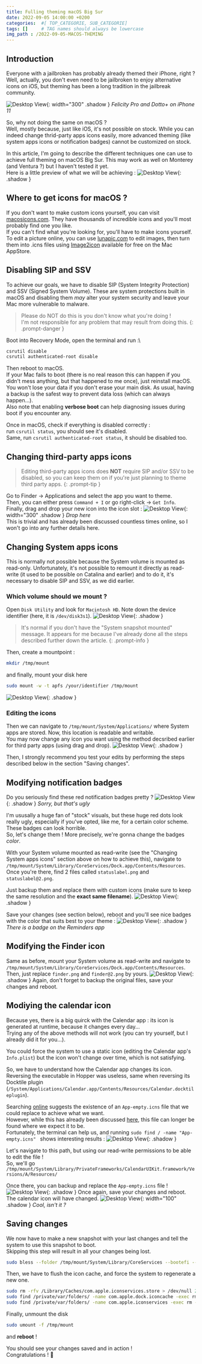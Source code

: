 ```yaml
---
title: Fulling theming macOS Big Sur
date: 2022-09-05 14:00:00 +0200
categories:  #[ TOP_CATEGORIE, SUB_CATEGORIE]
tags: []     # TAG names should always be lowercase
img_path : /2022-09-05-MACOS-THEMING
---
```


## Introduction
Everyone with a jailbroken has probably already themed their iPhone, right ?\
Well, actually, you don't even need to be jailbroken to enjoy alternative icons on iOS, but theming has been a long tradition in the jailbreak community.

![Desktop View](iOS.png){: width="300" .shadow } 
_Felicity Pro and Dotto+ on iPhone 11_

So, why not doing the same on macOS ? \
Well, mostly because, just like iOS, it's not possible on stock. While you can indeed change thrid-party apps icons easily, more advanced theming (like system apps icons or notification badges) cannot be customized on stock.

In this article, I'm going to describe the different techniques one can use to achieve full theming on macOS Big Sur. This may work as well on Monterey (and Ventura ?) but I haven't tested it yet.\
Here is a little preview of what we will be achieving :
![Desktop View](1.png){: .shadow } 

## Where to get icons for macOS ?
If you don't want to make custom icons yourself, you can visit [macosicons.com](https://macosicons.com). They have thousands of incredible icons and you'll most probably find one you like.\
If you can't find what you're looking for, you'll have to make icons yourself. To edit a picture online, you can use [lunapic.com](https://www7.lunapic.com/editor/) to edit images, then turn them into .icns files using [Image2icon](https://apps.apple.com/fr/app/image2icon-make-your-icons/id992115977?l=en&mt=12) available for free on the Mac AppStore.

## Disabling SIP and SSV
To achieve our goals, we have to disable SIP (System Integrity Protection) and SSV (Signed System Volume). These are system protections built in macOS and disabling them *may* alter your system security and leave your Mac more vulnerable to malware.

> Please do NOT do this is you don't know what you're doing !\
I'm not responsible for any problem that may result from doing this.
{: .prompt-danger }

Boot into Recovery Mode, open the terminal and run :\
```bash 
csrutil disable
csrutil authenticated-root disable
```
Then reboot to macOS.\
If your Mac fails to boot (there is no real reason this can happen if you didn't mess anything, but that happened to me once), just reinstall macOS. You won't lose your data if you don't erase your main disk. As usual, having a backup is the safest way to prevent data loss (which can always happen...).\
Also note that enabling **verbose boot** can help diagnosing issues during boot if you encounter any.

Once in macOS, check if everything is disabled correctly :\
run ```csrutil status```, you should see it's disabled.\
Same, run ```csrutil authenticated-root status```, it should be disabled too.

## Changing third-party apps icons
> Editing third-party apps icons does **NOT** require SIP and/or SSV to be disabled, so you can keep them on if you're just planning to theme third party apps.
{: .prompt-tip }

Go to Finder -> Applications and select the app you want to theme.\
Then, you can either press `Command + I` or go right-click -> `Get Info`.\
Finally, drag and drop your new icon into the icon slot :
![Desktop View](3.png){: width="300" .shadow }
_Drop here_  
This is trivial and has already been discussed countless times online, so I won't go into any further details here.

## Changing System apps icons
This is normally not possible because the System volume is mounted as read-only. Unfortunately, it's not possible to remount it directly as read-write (it used to be possible on Catalina and earlier) and to do it, it's necessary to disable SIP and SSV, as we did earlier.

### Which volume should we mount ?
Open `Disk Utility` and look for `Macintosh HD`. Note down the device identifier (here, it is `/dev/disk3s1`).
![Desktop View](4.png){: .shadow }
> It's normal if you don't have the "System snapshot mounted" message. It appears for me because I've already done all the steps described further down the article.
{: .prompt-info }

Then, create a mountpoint :
```bash
mkdir /tmp/mount
```

and finally, mount your disk here
```bash
sudo mount -w -t apfs /your/identifier /tmp/mount
```
![Desktop View](5.png){: .shadow }

### Editing the icons
Then we can navigate to `/tmp/mount/System/Applications/` where System apps are stored. Now, this location is readable and writable.\
You may now change any icon you want using the method decsribed earlier for third party apps (using drag and drop).
![Desktop View](6.png){: .shadow }

Then, I strongly recommend you test your edits by performing the steps described below in the section "Saving changes".

## Modifying notification badges
Do you seriously find these red notification badges pretty ?
![Desktop View](7.png){: .shadow }
_Sorry, but that's ugly_

I'm ususally a huge fan of "stock" visuals, but these huge red dots look really ugly, especially if you've opted, like me, for a certain color scheme. These badges can look horrible.\
So, let's change them ! More precisely, we're gonna change the badges *color*.

With your System volume mounted as read-write (see the "Changing System apps icons" section above on how to achieve this), navigate to `/tmp/mount/System/Library/CoreServices/Dock.app/Contents/Resources`.\
Once you're there, find 2 files called `statuslabel.png` and `statuslabel@2.png`.

Just backup them and replace them with custom icons (make sure to keep the same resolution and the **exact same filename**). 
![Desktop View](8.png){: .shadow }

Save your changes (see section below), reboot and you'll see nice badges with the color that suits best to your theme :
![Desktop View](9.png){: .shadow }
_There is a badge on the Reminders app_

## Modifying the Finder icon
Same as before, mount your System volume as read-write and navigate to `/tmp/mount/System/Library/CoreServices/Dock.app/Contents/Resources`.\
Then, just replace `finder.png` and `finder@2.png` by yours.
![Desktop View](10.png){: .shadow }
Again, don't forget to backup the original files, save your changes and reboot.

## Modiying the calendar icon
Because yes, there is a big quirck with the Calendar app : its icon is generated at runtime, because it changes every day...\
Trying any of the above methods will not work (you can try yourself, but I already did it for you...).

You could force the system to use a static icon (editing the Calendar app's `Info.plist`) but the icon won't change over time, which is not satisfying.

So, we have to understand how the Calendar app changes its icon. Reversing the executable in Hopper was useless, same when reversing its Docktile plugin (`/System/Applications/Calendar.app/Contents/Resources/Calendar.docktileplugin`).

Searching [online](https://logos.fandom.com/wiki/Calendar_(macOS)) suggests the existence of an `App-empty.icns` file that we could replace to achieve what we want.\
However, while this has already been discussed [here](https://forums.macrumors.com/threads/change-calendar-icon.1900924/), this file can longer be found where we expect it to be.\
Fortunately, the terminal can help us, and running ```sudo find / -name "App-empty.icns" ``` shows interesting results :
![Desktop View](11.png){: .shadow }

Let's navigate to this path, but using our read-write permissions to be able to edit the file !\
So, we'll go `/tmp/mount/System/Library/PrivateFrameworks/CalendarUIKit.framework/Versions/A/Resources/`

Once there, you can backup and replace the `App-empty.icns` file !
![Desktop View](12.png){: .shadow }
Once again, save your changes and reboot. The calendar icon will have changed.
![Desktop View](13.png){: width="100" .shadow }
_Cool, isn't it ?_

## Saving changes
We now have to make a new snapshot with your last changes and tell the system to use this snapshot to boot.\
Skipping this step will result in all your changes being lost.

```bash
sudo bless --folder /tmp/mount/System/Library/CoreServices --bootefi --create-snapshot
```

Then, we have to flush the icon cache, and force the system to regenerate a new one.
```bash
sudo rm -rfv /Library/Caches/com.apple.iconservices.store > /dev/null 2>&1
sudo find /private/var/folders/ -name com.apple.dock.iconcache -exec rm -rf {} \; > /dev/null 2>&1
sudo find /private/var/folders/ -name com.apple.iconservices -exec rm -rf {} \; > /dev/null 2>&1
```
Finally, unmount the disk
```bash
sudo umount -f /tmp/mount
```
and **reboot** !

You should see your changes saved and in action !\
Congratulations ! 🎉

